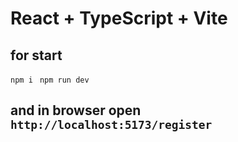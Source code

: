 # React + TypeScript + Vite


## for start

` npm i `
` npm run dev`

## and in browser open ` http://localhost:5173/register `
